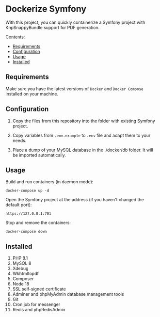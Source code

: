 # Dockerize Symfony

With this project, you can quickly containerize a Symfony project with KnpSnappyBundle support for PDF generation.

Contents:

- [Requirements](#requirements)
- [Configuration](#configuration)
- [Usage](#usage)
- [Installed](#installed)

## Requirements

Make sure you have the latest versions of `Docker` and `Docker Compose` installed on your machine.

## Configuration

1. Copy the files from this repository into the folder with existing Symfony project.

2. Copy variables from `.env.example` to `.env` file and adapt them to your needs.

3. Place a dump of your MySQL database in the ./docker/db folder. It will be imported automatically.

## Usage

Build and run containers (in daemon mode):
```
docker-compose up -d
```

Open the Symfony project at the address (if you haven't changed the default port):
```
https://127.0.0.1:701
```

Stop and remove the containers:
```
docker-compose down
```

## Installed

1. PHP 8.1
2. MySQL 8
3. Xdebug
4. Wkhtmltopdf
5. Composer
6. Node 18
7. SSL self-signed certificate
8. Adminer and phpMyAdmin database management tools
9. Git
10. Cron job for messenger
11. Redis and phpRedisAdmin
